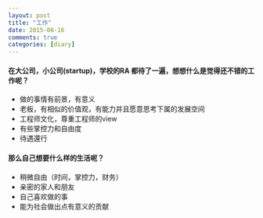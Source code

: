 ```yaml
---
layout: post
title: "工作"
date: 2015-08-16
comments: true
categories: [diary]
---
```


#### 在大公司，小公司(startup)，学校的RA 都待了一遍，想想什么是觉得还不错的工作呢？

* 做的事情有前景，有意义
* 老板，有相似的价值观，有能力并且愿意思考下属的发展空间
* 工程师文化，尊重工程师的view
* 有些掌控力和自由度
* 待遇還行


#### 那么自己想要什么样的生活呢？

* 稍微自由（时间，掌控力，财务）
* 亲密的家人和朋友
* 自己喜欢做的事
* 能为社会做出点有意义的贡献 

